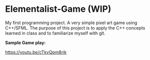 # Elementalist-Game (WIP)
My first programming project. A very simple pixel art game using C++/SFML. The purpose of this project is to apply the C++ concepts learned in class and to familiarize myself with git.

**Sample Game play:**

https://youtu.be/cTkvQpm8rik
